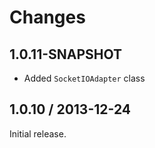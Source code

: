 Changes
=======================

1.0.11-SNAPSHOT
-----------------------

* Added `SocketIOAdapter` class

1.0.10 / 2013-12-24
-----------------------

Initial release.
